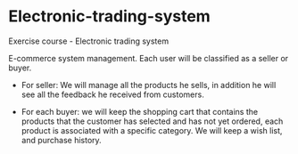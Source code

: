 # Electronic-trading-system
 Exercise course - Electronic trading system

E-commerce system management.
Each user will be classified as a seller or buyer.
- For seller:
We will manage all the products he sells,
in addition he will see all the feedback he received from customers.

- For each buyer:
we will keep the shopping cart that contains the products
that the customer has selected and has not yet ordered,
each product is associated with a specific category.
We will keep a wish list, and purchase history.
